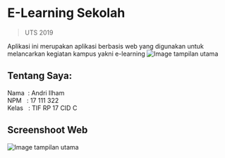 # E-Learning Sekolah
> UTS 2019

Aplikasi ini merupakan aplikasi berbasis web yang digunakan untuk
melancarkan kegiatan kampus yakni e-learning
![Image tampilan utama]("asset/image/sttbandung.png")

## Tentang Saya:
Nama &nbsp;: Andri Ilham<br/>
NPM &nbsp; : 17 111 322<br/>
Kelas &nbsp; : TIF RP 17 CID C

## Screenshoot Web
![Image tampilan utama]("asset/image/Screenshots.jpg")